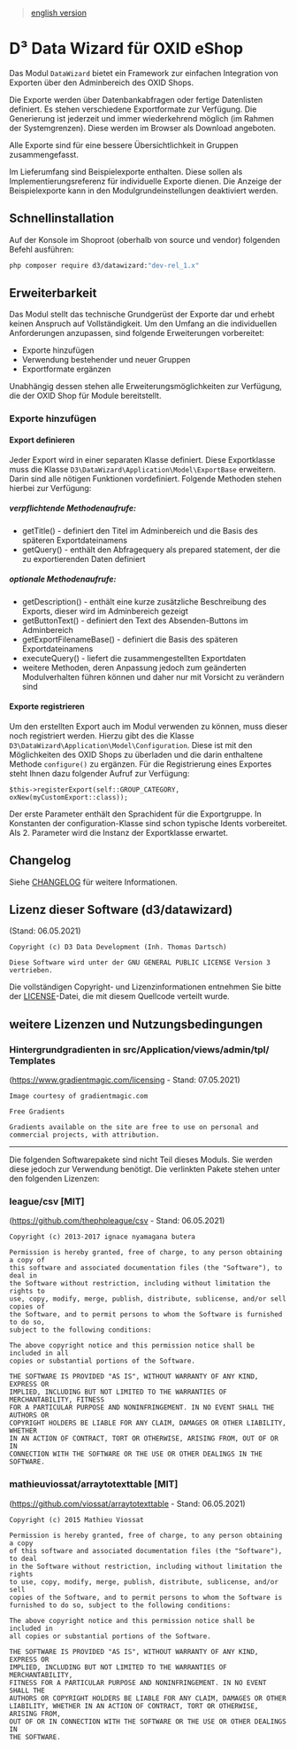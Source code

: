 > [english version](README.en.md)

# D³ Data Wizard für OXID eShop

Das Modul `DataWizard` bietet ein Framework zur einfachen Integration von Exporten über den Adminbereich des OXID Shops.

Die Exporte werden über Datenbankabfragen oder fertige Datenlisten definiert. Es stehen verschiedene Exportformate zur Verfügung. Die Generierung ist jederzeit und immer wiederkehrend möglich (im Rahmen der Systemgrenzen). Diese werden im Browser als Download angeboten.

Alle Exporte sind für eine bessere Übersichtlichkeit in Gruppen zusammengefasst.

Im Lieferumfang sind Beispielexporte enthalten. Diese sollen als Implementierungsreferenz für individuelle Exporte dienen. Die Anzeige der Beispielexporte kann in den Modulgrundeinstellungen deaktiviert werden.

## Schnellinstallation

Auf der Konsole im Shoproot (oberhalb von source und vendor) folgenden Befehl ausführen:

```bash
php composer require d3/datawizard:"dev-rel_1.x"
``` 

## Erweiterbarkeit

Das Modul stellt das technische Grundgerüst der Exporte dar und erhebt keinen Anspruch auf Vollständigkeit. Um den Umfang an die individuellen Anforderungen anzupassen, sind folgende Erweiterungen vorbereitet:

- Exporte hinzufügen
- Verwendung bestehender und neuer Gruppen
- Exportformate ergänzen

Unabhängig dessen stehen alle Erweiterungsmöglichkeiten zur Verfügung, die der OXID Shop für Module bereitstellt.

### Exporte hinzufügen

#### Export definieren

Jeder Export wird in einer separaten Klasse definiert. Diese Exportklasse muss die Klasse `D3\DataWizard\Application\Model\ExportBase` erweitern. Darin sind alle nötigen Funktionen vordefiniert. Folgende Methoden stehen hierbei zur Verfügung:

##### verpflichtende Methodenaufrufe:
- getTitle() - definiert den Titel im Adminbereich und die Basis des späteren Exportdateinamens
- getQuery() - enthält den Abfragequery als prepared statement, der die zu exportierenden Daten definiert

##### optionale Methodenaufrufe:
- getDescription() - enthält eine kurze zusätzliche Beschreibung des Exports, dieser wird im Adminbereich gezeigt
- getButtonText() - definiert den Text des Absenden-Buttons im Adminbereich
- getExportFilenameBase() - definiert die Basis des späteren Exportdateinamens
- executeQuery() - liefert die zusammengestellten Exportdaten
- weitere Methoden, deren Anpassung jedoch zum geänderten Modulverhalten führen können und daher nur mit Vorsicht zu verändern sind

#### Exporte registrieren

Um den erstellten Export auch im Modul verwenden zu können, muss dieser noch registriert werden. Hierzu gibt des die Klasse `D3\DataWizard\Application\Model\Configuration`. Diese ist mit den Möglichkeiten des OXID Shops zu überladen und die darin enthaltene Methode `configure()` zu ergänzen. Für die Registrierung eines Exportes steht Ihnen dazu folgender Aufruf zur Verfügung:

```
$this->registerExport(self::GROUP_CATEGORY, oxNew(myCustomExport::class));
```

Der erste Parameter enthält den Sprachident für die Exportgruppe. In Konstanten der configuration-Klasse sind schon typische Idents vorbereitet. Als 2. Parameter wird die Instanz der Exportklasse erwartet.

## Changelog

Siehe [CHANGELOG](CHANGELOG.md) für weitere Informationen.

## Lizenz dieser Software (d3/datawizard)
(Stand: 06.05.2021)

```
Copyright (c) D3 Data Development (Inh. Thomas Dartsch)

Diese Software wird unter der GNU GENERAL PUBLIC LICENSE Version 3 vertrieben.
```

Die vollständigen Copyright- und Lizenzinformationen entnehmen Sie bitte der [LICENSE](LICENSE.md)-Datei, die mit diesem Quellcode verteilt wurde.

## weitere Lizenzen und Nutzungsbedingungen

### Hintergrundgradienten in src/Application/views/admin/tpl/ Templates
(https://www.gradientmagic.com/licensing - Stand: 07.05.2021)

```
Image courtesy of gradientmagic.com

Free Gradients

Gradients available on the site are free to use on personal and commercial projects, with attribution.
```

-------------------------------------------------------------------------------

Die folgenden Softwarepakete sind nicht Teil dieses Moduls. Sie werden diese jedoch zur Verwendung benötigt. Die verlinkten Pakete stehen unter den folgenden Lizenzen:

### league/csv [MIT]
(https://github.com/thephpleague/csv - Stand: 06.05.2021)

```
Copyright (c) 2013-2017 ignace nyamagana butera

Permission is hereby granted, free of charge, to any person obtaining a copy of
this software and associated documentation files (the "Software"), to deal in
the Software without restriction, including without limitation the rights to
use, copy, modify, merge, publish, distribute, sublicense, and/or sell copies of
the Software, and to permit persons to whom the Software is furnished to do so,
subject to the following conditions:

The above copyright notice and this permission notice shall be included in all
copies or substantial portions of the Software.

THE SOFTWARE IS PROVIDED "AS IS", WITHOUT WARRANTY OF ANY KIND, EXPRESS OR
IMPLIED, INCLUDING BUT NOT LIMITED TO THE WARRANTIES OF MERCHANTABILITY, FITNESS
FOR A PARTICULAR PURPOSE AND NONINFRINGEMENT. IN NO EVENT SHALL THE AUTHORS OR
COPYRIGHT HOLDERS BE LIABLE FOR ANY CLAIM, DAMAGES OR OTHER LIABILITY, WHETHER
IN AN ACTION OF CONTRACT, TORT OR OTHERWISE, ARISING FROM, OUT OF OR IN
CONNECTION WITH THE SOFTWARE OR THE USE OR OTHER DEALINGS IN THE SOFTWARE.
```

### mathieuviossat/arraytotexttable [MIT]
(https://github.com/viossat/arraytotexttable - Stand: 06.05.2021)

```
Copyright (c) 2015 Mathieu Viossat

Permission is hereby granted, free of charge, to any person obtaining a copy
of this software and associated documentation files (the "Software"), to deal
in the Software without restriction, including without limitation the rights
to use, copy, modify, merge, publish, distribute, sublicense, and/or sell
copies of the Software, and to permit persons to whom the Software is
furnished to do so, subject to the following conditions:

The above copyright notice and this permission notice shall be included in
all copies or substantial portions of the Software.

THE SOFTWARE IS PROVIDED "AS IS", WITHOUT WARRANTY OF ANY KIND, EXPRESS OR
IMPLIED, INCLUDING BUT NOT LIMITED TO THE WARRANTIES OF MERCHANTABILITY,
FITNESS FOR A PARTICULAR PURPOSE AND NONINFRINGEMENT. IN NO EVENT SHALL THE
AUTHORS OR COPYRIGHT HOLDERS BE LIABLE FOR ANY CLAIM, DAMAGES OR OTHER
LIABILITY, WHETHER IN AN ACTION OF CONTRACT, TORT OR OTHERWISE, ARISING FROM,
OUT OF OR IN CONNECTION WITH THE SOFTWARE OR THE USE OR OTHER DEALINGS IN
THE SOFTWARE.
```
